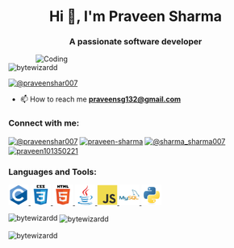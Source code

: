 <h1 align="center">Hi 👋, I'm Praveen Sharma</h1>
<h3 align="center">A passionate software developer</h3>
<image align="right" alt="Coding" width="450" src="https://images.cointelegraph.com/cdn-cgi/image/format=auto,onerror=redirect,quality=90,width=1434/https://s3.cointelegraph.com/uploads/2023-01/158029af-a86a-402f-a5b5-e915cc69f138.JPG">
<p align="left"> <img src="https://komarev.com/ghpvc/?username=bytewizardd&label=Profile%20views&color=0e75b6&style=flat" alt="bytewizardd" /> </p>

<p align="left"> <a href="https://twitter.com/@praveenshar007" target="blank"><img src="https://img.shields.io/twitter/follow/@praveenshar007?logo=twitter&style=for-the-badge" alt="@praveenshar007" /></a> </p>

- 📫 How to reach me **praveensg132@gmail.com**

<h3 align="left">Connect with me:</h3>
<p align="left">
<a href="https://twitter.com/@praveenshar007" target="blank"><img align="center" src="https://raw.githubusercontent.com/rahuldkjain/github-profile-readme-generator/master/src/images/icons/Social/twitter.svg" alt="@praveenshar007" height="30" width="40" /></a>
<a href="https://linkedin.com/in/praveen-sharma" target="blank"><img align="center" src="https://raw.githubusercontent.com/rahuldkjain/github-profile-readme-generator/master/src/images/icons/Social/linked-in-alt.svg" alt="praveen-sharma" height="30" width="40" /></a>
<a href="https://instagram.com/@sharma_sharma007" target="blank"><img align="center" src="https://raw.githubusercontent.com/rahuldkjain/github-profile-readme-generator/master/src/images/icons/Social/instagram.svg" alt="@sharma_sharma007" height="30" width="40" /></a>
<a href="https://www.leetcode.com/praveen101350221" target="blank"><img align="center" src="https://raw.githubusercontent.com/rahuldkjain/github-profile-readme-generator/master/src/images/icons/Social/leet-code.svg" alt="praveen101350221" height="30" width="40" /></a>
</p>

<h3 align="left">Languages and Tools:</h3>
<p align="left"> <a href="https://www.cprogramming.com/" target="_blank" rel="noreferrer"> <img src="https://raw.githubusercontent.com/devicons/devicon/master/icons/c/c-original.svg" alt="c" width="40" height="40"/> </a> <a href="https://www.w3schools.com/css/" target="_blank" rel="noreferrer"> <img src="https://raw.githubusercontent.com/devicons/devicon/master/icons/css3/css3-original-wordmark.svg" alt="css3" width="40" height="40"/> </a> <a href="https://www.w3.org/html/" target="_blank" rel="noreferrer"> <img src="https://raw.githubusercontent.com/devicons/devicon/master/icons/html5/html5-original-wordmark.svg" alt="html5" width="40" height="40"/> </a> <a href="https://www.java.com" target="_blank" rel="noreferrer"> <img src="https://raw.githubusercontent.com/devicons/devicon/master/icons/java/java-original.svg" alt="java" width="40" height="40"/> </a> <a href="https://developer.mozilla.org/en-US/docs/Web/JavaScript" target="_blank" rel="noreferrer"> <img src="https://raw.githubusercontent.com/devicons/devicon/master/icons/javascript/javascript-original.svg" alt="javascript" width="40" height="40"/> </a> <a href="https://www.mysql.com/" target="_blank" rel="noreferrer"> <img src="https://raw.githubusercontent.com/devicons/devicon/master/icons/mysql/mysql-original-wordmark.svg" alt="mysql" width="40" height="40"/> </a> <a href="https://www.python.org" target="_blank" rel="noreferrer"> <img src="https://raw.githubusercontent.com/devicons/devicon/master/icons/python/python-original.svg" alt="python" width="40" height="40"/> </a> </p>

<p><img align="left" src="https://github-readme-stats.vercel.app/api/top-langs?username=bytewizardd&show_icons=true&locale=en&layout=compact" alt="bytewizardd" /></p>

<p>&nbsp;<img align="center" src="https://github-readme-stats.vercel.app/api?username=bytewizardd&show_icons=true&locale=en" alt="bytewizardd" /></p>

<p><img align="center" src="https://github-readme-streak-stats.herokuapp.com/?user=bytewizardd&" alt="bytewizardd" /></p>
